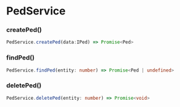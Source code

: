 # PedService

### createPed()

```ts
PedService.createPed(data:IPed) => Promise<Ped>
```

### findPed()

```ts
PedService.findPed(entity: number) => Promise<Ped | undefined>
```

### deletePed()

```ts
PedService.deletePed(entity: number) => Promise<void>
```
